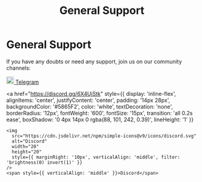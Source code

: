 ﻿---
title: General Support
sidebar_label: General Support
---

<!-- File: docs/get-in-touch/support.md -->

# General Support

If you have any doubts or need any support, join us on our community channels:

<div style={{
  display: 'flex',
  gap: '16px',
  marginTop: '24px',
  marginBottom: '32px'
}}>
  <a 
    href="https://t.me/rubixblockchain" 
    style={{
      display: 'inline-flex',
      alignItems: 'center',
      justifyContent: 'center',
      padding: '14px 28px',
      backgroundColor: '#229ED9',
      color: 'white',
      textDecoration: 'none',
      borderRadius: '12px',
      fontWeight: '600',
      fontSize: '15px',
      transition: 'all 0.2s ease',
      boxShadow: '0 4px 14px 0 rgba(34, 158, 217, 0.39)',
      lineHeight: '1'
    }}
  >
    <img 
      src="https://upload.wikimedia.org/wikipedia/commons/8/82/Telegram_logo.svg" 
      alt="Telegram" 
      width="20" 
      height="20" 
      style={{ marginRight: '10px', verticalAlign: 'middle' }}
    />
    <span style={{ verticalAlign: 'middle' }}>Telegram</span>
  </a>

  <a 
    href="https://discord.gg/6X4UjStk" 
    style={{
      display: 'inline-flex',
      alignItems: 'center',
      justifyContent: 'center',
      padding: '14px 28px',
      backgroundColor: '#5865F2',
      color: 'white',
      textDecoration: 'none',
      borderRadius: '12px',
      fontWeight: '600',
      fontSize: '15px',
      transition: 'all 0.2s ease',
      boxShadow: '0 4px 14px 0 rgba(88, 101, 242, 0.39)',
      lineHeight: '1'
    }}
  >
    <img 
      src="https://cdn.jsdelivr.net/npm/simple-icons@v9/icons/discord.svg" 
      alt="Discord" 
      width="20" 
      height="20" 
      style={{ marginRight: '10px', verticalAlign: 'middle', filter: 'brightness(0) invert(1)' }}
    />
    <span style={{ verticalAlign: 'middle' }}>Discord</span>
  </a>
</div>